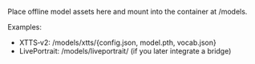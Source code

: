 Place offline model assets here and mount into the container at /models.

Examples:
- XTTS‑v2: /models/xtts/{config.json, model.pth, vocab.json}
- LivePortrait: /models/liveportrait/ (if you later integrate a bridge)
